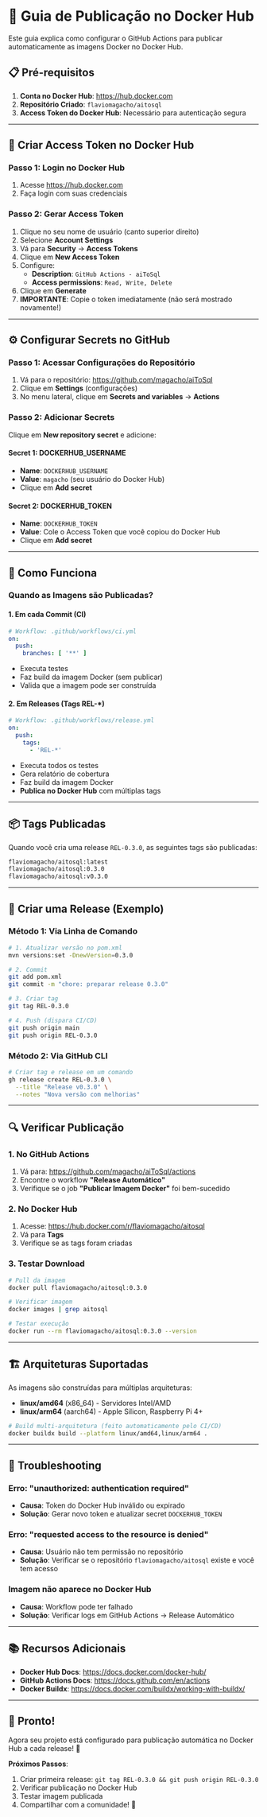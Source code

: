 # 🐳 Guia de Publicação no Docker Hub

Este guia explica como configurar o GitHub Actions para publicar automaticamente as imagens Docker no Docker Hub.

## 📋 Pré-requisitos

1. **Conta no Docker Hub**: https://hub.docker.com
2. **Repositório Criado**: `flaviomagacho/aitosql`
3. **Access Token do Docker Hub**: Necessário para autenticação segura

---

## 🔐 Criar Access Token no Docker Hub

### Passo 1: Login no Docker Hub
1. Acesse https://hub.docker.com
2. Faça login com suas credenciais

### Passo 2: Gerar Access Token
1. Clique no seu nome de usuário (canto superior direito)
2. Selecione **Account Settings**
3. Vá para **Security** → **Access Tokens**
4. Clique em **New Access Token**
5. Configure:
   - **Description**: `GitHub Actions - aiToSql`
   - **Access permissions**: `Read, Write, Delete`
6. Clique em **Generate**
7. **IMPORTANTE**: Copie o token imediatamente (não será mostrado novamente!)

---

## ⚙️ Configurar Secrets no GitHub

### Passo 1: Acessar Configurações do Repositório
1. Vá para o repositório: https://github.com/magacho/aiToSql
2. Clique em **Settings** (configurações)
3. No menu lateral, clique em **Secrets and variables** → **Actions**

### Passo 2: Adicionar Secrets
Clique em **New repository secret** e adicione:

#### Secret 1: DOCKERHUB_USERNAME
- **Name**: `DOCKERHUB_USERNAME`
- **Value**: `magacho` (seu usuário do Docker Hub)
- Clique em **Add secret**

#### Secret 2: DOCKERHUB_TOKEN
- **Name**: `DOCKERHUB_TOKEN`
- **Value**: Cole o Access Token que você copiou do Docker Hub
- Clique em **Add secret**

---

## 🚀 Como Funciona

### Quando as Imagens são Publicadas?

#### 1. Em cada Commit (CI)
```yaml
# Workflow: .github/workflows/ci.yml
on:
  push:
    branches: [ '**' ]
```
- Executa testes
- Faz build da imagem Docker (sem publicar)
- Valida que a imagem pode ser construída

#### 2. Em Releases (Tags REL-*)
```yaml
# Workflow: .github/workflows/release.yml
on:
  push:
    tags:
      - 'REL-*'
```
- Executa todos os testes
- Gera relatório de cobertura
- Faz build da imagem Docker
- **Publica no Docker Hub** com múltiplas tags

---

## 📦 Tags Publicadas

Quando você cria uma release `REL-0.3.0`, as seguintes tags são publicadas:

```bash
flaviomagacho/aitosql:latest
flaviomagacho/aitosql:0.3.0
flaviomagacho/aitosql:v0.3.0
```

---

## 🎯 Criar uma Release (Exemplo)

### Método 1: Via Linha de Comando

```bash
# 1. Atualizar versão no pom.xml
mvn versions:set -DnewVersion=0.3.0

# 2. Commit
git add pom.xml
git commit -m "chore: preparar release 0.3.0"

# 3. Criar tag
git tag REL-0.3.0

# 4. Push (dispara CI/CD)
git push origin main
git push origin REL-0.3.0
```

### Método 2: Via GitHub CLI

```bash
# Criar tag e release em um comando
gh release create REL-0.3.0 \
  --title "Release v0.3.0" \
  --notes "Nova versão com melhorias"
```

---

## 🔍 Verificar Publicação

### 1. No GitHub Actions
1. Vá para: https://github.com/magacho/aiToSql/actions
2. Encontre o workflow **"Release Automático"**
3. Verifique se o job **"Publicar Imagem Docker"** foi bem-sucedido

### 2. No Docker Hub
1. Acesse: https://hub.docker.com/r/flaviomagacho/aitosql
2. Vá para **Tags**
3. Verifique se as tags foram criadas

### 3. Testar Download
```bash
# Pull da imagem
docker pull flaviomagacho/aitosql:0.3.0

# Verificar imagem
docker images | grep aitosql

# Testar execução
docker run --rm flaviomagacho/aitosql:0.3.0 --version
```

---

## 🏗️ Arquiteturas Suportadas

As imagens são construídas para múltiplas arquiteturas:

- **linux/amd64** (x86_64) - Servidores Intel/AMD
- **linux/arm64** (aarch64) - Apple Silicon, Raspberry Pi 4+

```bash
# Build multi-arquitetura (feito automaticamente pelo CI/CD)
docker buildx build --platform linux/amd64,linux/arm64 .
```

---

## 🔧 Troubleshooting

### Erro: "unauthorized: authentication required"
- **Causa**: Token do Docker Hub inválido ou expirado
- **Solução**: Gerar novo token e atualizar secret `DOCKERHUB_TOKEN`

### Erro: "requested access to the resource is denied"
- **Causa**: Usuário não tem permissão no repositório
- **Solução**: Verificar se o repositório `flaviomagacho/aitosql` existe e você tem acesso

### Imagem não aparece no Docker Hub
- **Causa**: Workflow pode ter falhado
- **Solução**: Verificar logs em GitHub Actions → Release Automático

---

## 📚 Recursos Adicionais

- **Docker Hub Docs**: https://docs.docker.com/docker-hub/
- **GitHub Actions Docs**: https://docs.github.com/en/actions
- **Docker Buildx**: https://docs.docker.com/buildx/working-with-buildx/

---

## 🎉 Pronto!

Agora seu projeto está configurado para publicação automática no Docker Hub a cada release! 🚀

**Próximos Passos**:
1. Criar primeira release: `git tag REL-0.3.0 && git push origin REL-0.3.0`
2. Verificar publicação no Docker Hub
3. Testar imagem publicada
4. Compartilhar com a comunidade! 🌟
